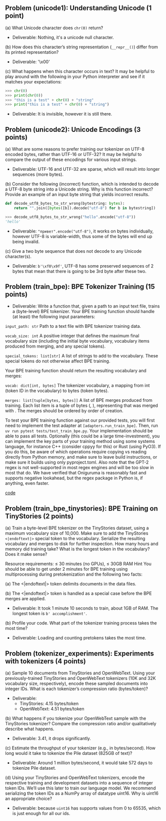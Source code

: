 ## Problem (unicode1): Understanding Unicode (1 point)

(a) What Unicode character does `chr(0)` return?
* Deliverable: Nothing, it's a unicode null character.

(b) How does this character’s string representation (`__repr__()`) differ from its printed representation?
* Deliverable: '\x00'

(c) What happens when this character occurs in text? It may be helpful to play around with the following in your Python interpreter and see if it matches your expectations:
```python
>>> chr(0)
>>> print(chr(0))
>>> "this is a test" + chr(0) + "string"
>>> print("this is a test" + chr(0) + "string")
```
* Deliverable: It is invisible, however it is still there.

## Problem (unicode2): Unicode Encodings (3 points)

(a) What are some reasons to prefer training our tokenizer on UTF-8 encoded bytes, rather than UTF-16 or UTF-32? It may be helpful to compare the output of these encodings for various input strings.

* Deliverable: UTF-16 and UTF-32 are sparse, which will result into longer sequences (more bytes).

(b) Consider the following (incorrect) function, which is intended to decode a UTF-8 byte string into a Unicode string. Why is this function incorrect? Provide an example of an input byte string that yields incorrect results.

```python
def decode_utf8_bytes_to_str_wrong(bytestring: bytes):
    return "".join([bytes([b]).decode("utf-8") for b in bytestring])

>>> decode_utf8_bytes_to_str_wrong("hello".encode("utf-8")) 
'hello'
```

* Deliverable: `"привет".encode("utf-8")`, it works on bytes individually, however UTF-8 is variable-width, thus some of the bytes will end up being invalid.

(c) Give a two byte sequence that does not decode to any Unicode character(s).

* Deliverable: `b'\xf0\x9f'`, UTF-8 has some preserved sequences of 2 bytes that mean that there is going to be 3rd byte after these two.

## Problem (train_bpe): BPE Tokenizer Training (15 points)

- Deliverable: Write a function that, given a path to an input text file, trains a (byte-level) BPE tokenizer. Your BPE training function should handle (at least) the following input parameters:

`input_path: str` Path to a text file with BPE tokenizer training data.

`vocab_size: int` A positive integer that defines the maximum final vocabulary size (including the initial byte vocabulary, vocabulary items produced from merging, and any special tokens).

`special_tokens: list[str]` A list of strings to add to the vocabulary. These special tokens do not otherwise affect BPE training.

Your BPE training function should return the resulting vocabulary and merges:

`vocab: dict[int, bytes]` The tokenizer vocabulary, a mapping from int (token ID in the vocabulary) to bytes (token bytes).

`merges: list[tuple[bytes, bytes]]` A list of BPE merges produced from training. Each list item is a tuple of bytes (<token1>, <token2>), representing that <token1> was merged with <token2>. The merges should be ordered by order of creation.

To test your BPE training function against our provided tests, you will first need to implement the test adapter at `[adapters.run_train_bpe]`. Then, run `uv run pytest tests/test_train_bpe.py`. Your implementation should be able to pass all tests. Optionally (this could be a large time-investment), you can implement the key parts of your training method using some systems language, for instance C++ (consider cppyy for this) or Rust (using PyO3). If you do this, be aware of which operations require copying vs reading directly from Python memory, and make sure to leave build instructions, or make sure it builds using only pyproject.toml. Also note that the GPT-2 regex is not well-supported in most regex engines and will be too slow in most that do. We have verified that Oniguruma is reasonably fast and supports negative lookahead, but the regex package in Python is, if anything, even faster.

[code](cs336_basics/tokenizer/bpe.py)

## Problem (train_bpe_tinystories): BPE Training on TinyStories (2 points)

(a) Train a byte-level BPE tokenizer on the TinyStories dataset, using a maximum vocabulary size of 10,000. Make sure to add the TinyStories `<|endoftext|>` special token to the vocabulary. Serialize the resulting vocabulary and merges to disk for further inspection. How many hours and memory did training take? What is the longest token in the vocabulary? Does it make sense?

Resource requirements: ≤ 30 minutes (no GPUs), ≤ 30GB RAM Hint You should be able to get under 2 minutes for BPE training using multiprocessing during pretokenization and the following two facts:

(a) The <|endoftext|> token delimits documents in the data files.

(b) The <|endoftext|> token is handled as a special case before the BPE merges are applied.

- Deliverable: It took 1 minute 10 seconds to train, about 1GB of RAM. The longest token is `b' accomplishment'`.

(b) Profile your code. What part of the tokenizer training process takes the most time?

- Deliverable: Loading and counting pretokens takes the most time.

## Problem (tokenizer_experiments): Experiments with tokenizers (4 points)

(a) Sample 10 documents from TinyStories and OpenWebText. Using your previously-trained TinyStories and OpenWebText tokenizers (10K and 32K vocabulary size, respectively), encode these sampled documents into integer IDs. What is each tokenizer’s compression ratio (bytes/token)?

- Deliverable: 
    - TinyStories: 4.15 bytes/token
    - OpenWebText: 4.51 bytes/token


(b) What happens if you tokenize your OpenWebText sample with the TinyStories tokenizer? Compare the compression ratio and/or qualitatively describe what happens.

- Deliverable: 3.41, it drops significantly.

(c) Estimate the throughput of your tokenizer (e.g., in bytes/second). How long would it take to tokenize the Pile dataset (825GB of text)?

- Deliverable: Around 1 million bytes/second, it would take 572 days to tokenize Pile dataset.

(d) Using your TinyStories and OpenWebText tokenizers, encode the respective training and development datasets into a sequence of integer token IDs. We’ll use this later to train our language model. We recommend serializing the token IDs as a NumPy array of datatype uint16. Why is uint16 an appropriate choice?

- Deliverable: because `uint16` has supports values from 0 to 65535, which is just enough for all our ids.